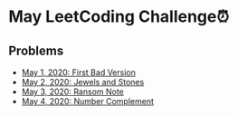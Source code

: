 # May LeetCoding Challenge⏰

## Problems

- [May 1, 2020: First Bad Version](https://leetcode.com/problems/first-bad-version/)
- [May 2, 2020: Jewels and Stones](https://leetcode.com/problems/jewels-and-stones/)
- [May 3, 2020: Ransom Note](https://leetcode.com/problems/ransom-note/)
- [May 4, 2020: Number Complement](https://leetcode.com/problems/number-complement/)
